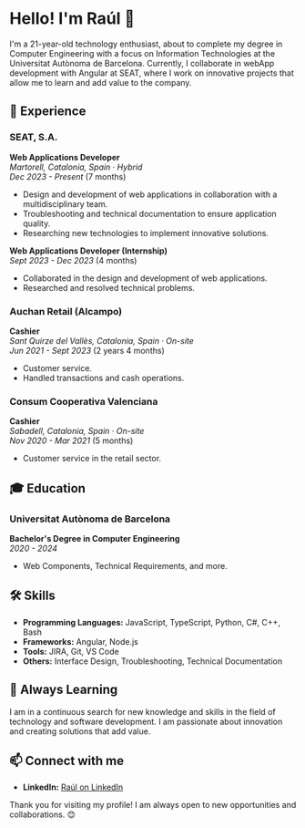 # Hello! I'm Raúl 👋

I'm a 21-year-old technology enthusiast, about to complete my degree in Computer Engineering with a focus on Information Technologies at the Universitat Autònoma de Barcelona. Currently, I collaborate in webApp development with Angular at SEAT, where I work on innovative projects that allow me to learn and add value to the company.

## 🚀 Experience

### SEAT, S.A.
**Web Applications Developer**  
_Martorell, Catalonia, Spain · Hybrid_  
_Dec 2023 - Present_ (7 months)  

- Design and development of web applications in collaboration with a multidisciplinary team.
- Troubleshooting and technical documentation to ensure application quality.
- Researching new technologies to implement innovative solutions.

**Web Applications Developer (Internship)**  
_Sept 2023 - Dec 2023_ (4 months)  

- Collaborated in the design and development of web applications.
- Researched and resolved technical problems.

### Auchan Retail (Alcampo)
**Cashier**  
_Sant Quirze del Vallès, Catalonia, Spain · On-site_  
_Jun 2021 - Sept 2023_ (2 years 4 months)  

- Customer service.
- Handled transactions and cash operations.

### Consum Cooperativa Valenciana
**Cashier**  
_Sabadell, Catalonia, Spain · On-site_  
_Nov 2020 - Mar 2021_ (5 months)  

- Customer service in the retail sector.

## 🎓 Education

### Universitat Autònoma de Barcelona
**Bachelor's Degree in Computer Engineering**  
_2020 - 2024_

- Web Components, Technical Requirements, and more.

## 🛠️ Skills

- **Programming Languages:** JavaScript, TypeScript, Python, C#, C++, Bash
- **Frameworks:** Angular, Node.js
- **Tools:** JIRA, Git, VS Code
- **Others:** Interface Design, Troubleshooting, Technical Documentation

## 🌱 Always Learning

I am in a continuous search for new knowledge and skills in the field of technology and software development. I am passionate about innovation and creating solutions that add value.

## 📫 Connect with me

- **LinkedIn:** [Raúl on LinkedIn](https://www.linkedin.com/in/quirosm-raul/)

Thank you for visiting my profile! I am always open to new opportunities and collaborations. 😊
